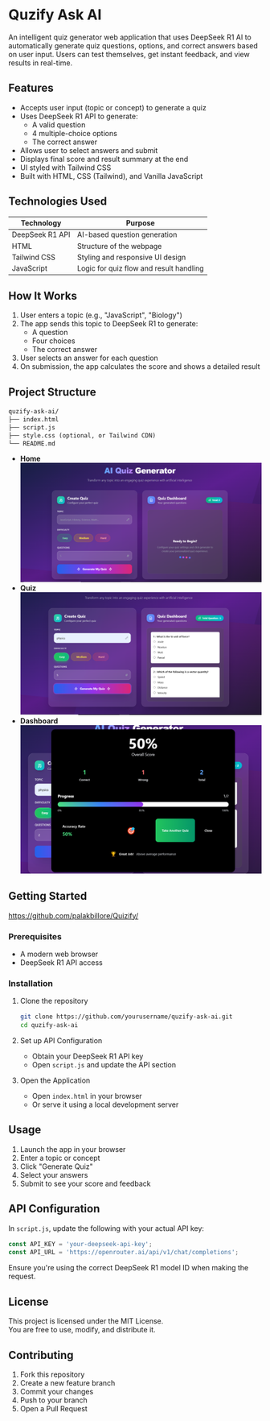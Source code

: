 
# Quzify Ask AI

An intelligent quiz generator web application that uses DeepSeek R1 AI to automatically generate quiz questions, options, and correct answers based on user input. Users can test themselves, get instant feedback, and view results in real-time.

## Features

- Accepts user input (topic or concept) to generate a quiz  
- Uses DeepSeek R1 API to generate:  
  - A valid question  
  - 4 multiple-choice options  
  - The correct answer  
- Allows user to select answers and submit  
- Displays final score and result summary at the end  
- UI styled with Tailwind CSS  
- Built with HTML, CSS (Tailwind), and Vanilla JavaScript

## Technologies Used

| Technology        | Purpose                                |
|-------------------|----------------------------------------|
| DeepSeek R1 API   | AI-based question generation           |
| HTML              | Structure of the webpage               |
| Tailwind CSS      | Styling and responsive UI design       |
| JavaScript        | Logic for quiz flow and result handling|

## How It Works

1. User enters a topic (e.g., "JavaScript", "Biology")  
2. The app sends this topic to DeepSeek R1 to generate:  
   - A question  
   - Four choices  
   - The correct answer  
3. User selects an answer for each question  
4. On submission, the app calculates the score and shows a detailed result



## Project Structure

```
quzify-ask-ai/
├── index.html
├── script.js
├── style.css (optional, or Tailwind CDN)
└── README.md
```

- **Home** 
![image](https://raw.githubusercontent.com/palakbillore/Quizify/main/src/assets/page1.PNG)
- **Quiz** 
![image](https://raw.githubusercontent.com/palakbillore/Quizify/main/src/assets/page2.PNG)
- **Dashboard** 
![image](https://raw.githubusercontent.com/palakbillore/Quizify/main/src/assets/page3.PNG)


## Getting Started

https://github.com/palakbillore/Quizify/

### Prerequisites

- A modern web browser  
- DeepSeek R1 API access

### Installation

1. Clone the repository  
   ```bash
   git clone https://github.com/yourusername/quzify-ask-ai.git  
   cd quzify-ask-ai  
   ```

2. Set up API Configuration  
   - Obtain your DeepSeek R1 API key  
   - Open `script.js` and update the API section  

3. Open the Application  
   - Open `index.html` in your browser  
   - Or serve it using a local development server

## Usage

1. Launch the app in your browser  
2. Enter a topic or concept  
3. Click "Generate Quiz"  
4. Select your answers  
5. Submit to see your score and feedback

## API Configuration

In `script.js`, update the following with your actual API key:

```js
const API_KEY = 'your-deepseek-api-key';
const API_URL = 'https://openrouter.ai/api/v1/chat/completions';
```

Ensure you're using the correct DeepSeek R1 model ID when making the request.

## License

This project is licensed under the MIT License.  
You are free to use, modify, and distribute it.

## Contributing

1. Fork this repository  
2. Create a new feature branch  
3. Commit your changes  
4. Push to your branch  
5. Open a Pull Request
```
